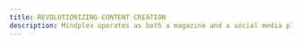 ```yaml
---
title: REVOLUTIONIZING CONTENT CREATION
description: Mindplex operates as both a magazine and a social media platform, providing a dynamic and interactive space for creators, influencers, and media enthusiasts to connect, collaborate, and share their ideas. Our Al-powered Content Factory facilitate seamless content creation and curation, enabling members to express their creativity, explore new storytelling techniques, and engage with audiences in innovative ways.
---
```

